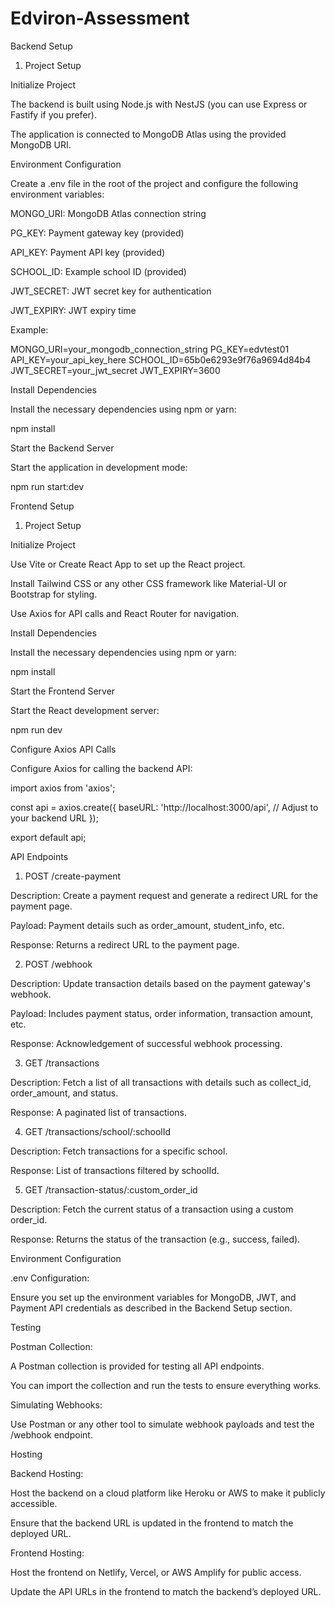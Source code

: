 ﻿# Edviron-Assessment

Backend Setup
1. Project Setup

Initialize Project

The backend is built using Node.js with NestJS (you can use Express or Fastify if you prefer).

The application is connected to MongoDB Atlas using the provided MongoDB URI.

Environment Configuration

Create a .env file in the root of the project and configure the following environment variables:

MONGO_URI: MongoDB Atlas connection string

PG_KEY: Payment gateway key (provided)

API_KEY: Payment API key (provided)

SCHOOL_ID: Example school ID (provided)

JWT_SECRET: JWT secret key for authentication

JWT_EXPIRY: JWT expiry time

Example:

MONGO_URI=your_mongodb_connection_string
PG_KEY=edvtest01
API_KEY=your_api_key_here
SCHOOL_ID=65b0e6293e9f76a9694d84b4
JWT_SECRET=your_jwt_secret
JWT_EXPIRY=3600


Install Dependencies

Install the necessary dependencies using npm or yarn:

npm install


Start the Backend Server

Start the application in development mode:

npm run start:dev

Frontend Setup
1. Project Setup

Initialize Project

Use Vite or Create React App to set up the React project.

Install Tailwind CSS or any other CSS framework like Material-UI or Bootstrap for styling.

Use Axios for API calls and React Router for navigation.

Install Dependencies

Install the necessary dependencies using npm or yarn:

npm install


Start the Frontend Server

Start the React development server:

npm run dev


Configure Axios API Calls

Configure Axios for calling the backend API:

import axios from 'axios';

const api = axios.create({
  baseURL: 'http://localhost:3000/api', // Adjust to your backend URL
});

export default api;

API Endpoints
1. POST /create-payment

Description: Create a payment request and generate a redirect URL for the payment page.

Payload: Payment details such as order_amount, student_info, etc.

Response: Returns a redirect URL to the payment page.

2. POST /webhook

Description: Update transaction details based on the payment gateway's webhook.

Payload: Includes payment status, order information, transaction amount, etc.

Response: Acknowledgement of successful webhook processing.

3. GET /transactions

Description: Fetch a list of all transactions with details such as collect_id, order_amount, and status.

Response: A paginated list of transactions.

4. GET /transactions/school/:schoolId

Description: Fetch transactions for a specific school.

Response: List of transactions filtered by schoolId.

5. GET /transaction-status/:custom_order_id

Description: Fetch the current status of a transaction using a custom order_id.

Response: Returns the status of the transaction (e.g., success, failed).

Environment Configuration

.env Configuration:

Ensure you set up the environment variables for MongoDB, JWT, and Payment API credentials as described in the Backend Setup section.

Testing

Postman Collection:

A Postman collection is provided for testing all API endpoints.

You can import the collection and run the tests to ensure everything works.

Simulating Webhooks:

Use Postman or any other tool to simulate webhook payloads and test the /webhook endpoint.

Hosting

Backend Hosting:

Host the backend on a cloud platform like Heroku or AWS to make it publicly accessible.

Ensure that the backend URL is updated in the frontend to match the deployed URL.

Frontend Hosting:

Host the frontend on Netlify, Vercel, or AWS Amplify for public access.

Update the API URLs in the frontend to match the backend’s deployed URL.
